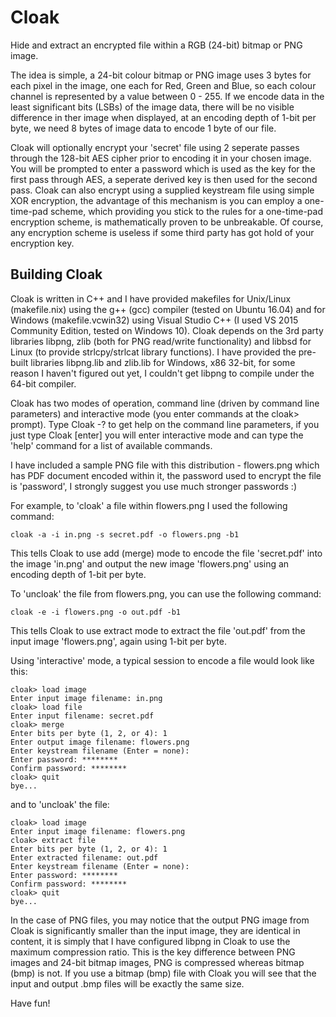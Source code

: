 # Cloak
Hide and extract an encrypted file within a RGB (24-bit) bitmap or PNG image. 

The idea is simple, a 24-bit colour bitmap or PNG image uses 3 bytes for each pixel in the image, one each for Red, Green and Blue, so each colour channel is represented by a value between 0 - 255. If we encode data in the least significant bits (LSBs) of the image data, there will be no visible difference in ther image when displayed, at an encoding depth of 1-bit per byte, we need 8 bytes of image data to encode 1 byte of our file.

Cloak will optionally encrypt your 'secret' file using 2 seperate passes through the 128-bit AES cipher prior to encoding it in your chosen image. You will be prompted to enter a password which is used as the key for the first pass through AES, a seperate derived key is then used for the second pass. Cloak can also encrypt using a supplied keystream file using simple XOR encryption, the advantage of this mechanism is you can employ a one-time-pad scheme, which providing you stick to the rules for a one-time-pad encryption scheme, is mathematically proven to be unbreakable. Of course, any encryption scheme is useless if some third party has got hold of your encryption key.

Building Cloak
--------------
Cloak is written in C++ and I have provided makefiles for Unix/Linux (makefile.nix) using the g++ (gcc) compiler (tested on Ubuntu 16.04) and for Windows (makefile.vcwin32) using Visual Studio C++ (I used VS 2015 Community Edition, tested on Windows 10). Cloak depends on the 3rd party libraries libpng, zlib (both for PNG read/write functionality) and libbsd for Linux (to provide strlcpy/strlcat library functions). I have provided the pre-built libraries libpng.lib and zlib.lib for Windows, x86 32-bit, for some reason I haven't figured out yet, I couldn't get libpng to compile under the 64-bit compiler.

Cloak has two modes of operation, command line (driven by command line parameters) and interactive mode (you enter commands at the cloak> prompt). Type Cloak -? to get help on the command line parameters, if you just type Cloak [enter] you will enter interactive mode and can type the 'help' command for a list of available commands.

I have included a sample PNG file with this distribution - flowers.png which has PDF document encoded within it, the password used to encrypt the file is 'password', I strongly suggest you use much stronger passwords :)

For example, to 'cloak' a file within flowers.png I used the following command:

    cloak -a -i in.png -s secret.pdf -o flowers.png -b1
    
This tells Cloak to use add (merge) mode to encode the file 'secret.pdf' into the image 'in.png' and output the new image 'flowers.png' using an encoding depth of 1-bit per byte.

To 'uncloak' the file from flowers.png, you can use the following command:

    cloak -e -i flowers.png -o out.pdf -b1
    
This tells Cloak to use extract mode to extract the file 'out.pdf' from the input image 'flowers.png', again using 1-bit per byte.

Using 'interactive' mode, a typical session to encode a file would look like this:

    cloak> load image
    Enter input image filename: in.png
    cloak> load file
    Enter input filename: secret.pdf
    cloak> merge
    Enter bits per byte (1, 2, or 4): 1
    Enter output image filename: flowers.png
    Enter keystream filename (Enter = none): 
    Enter password: ********
    Confirm password: ********
    cloak> quit
    bye...

and to 'uncloak' the file:

    cloak> load image 
    Enter input image filename: flowers.png
    cloak> extract file
    Enter bits per byte (1, 2, or 4): 1
    Enter extracted filename: out.pdf
    Enter keystream filename (Enter = none): 
    Enter password: ********
    Confirm password: ********
    cloak> quit
    bye...

In the case of PNG files, you may notice that the output PNG image from Cloak is significantly smaller than the input image, they are identical in content, it is simply that I have configured libpng in Cloak to use the maximum compression ratio. This is the key difference between PNG images and 24-bit bitmap images, PNG is compressed whereas bitmap (bmp) is not. If you use a bitmap (bmp) file with Cloak you will see that the input and output .bmp files will be exactly the same size.

Have fun!
